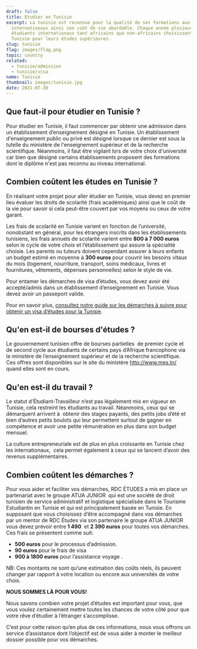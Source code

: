 ```yaml
---
draft: false
title: Etudier en Tunisie
excerpt: La tunisie est reconnue pour la qualité de ses formations aux standards
  internationaux ainsi son coût de vie abordable. Chaque année plusieurs
  étudiants internationaux tant africains que non-africains choisissent la
  Tunisie pour leurs études supérieures.
slug: tunisie
flag: images/flag.png
topic: country
related:
  - tunisie/admission
  - tunisie/visa
name: Tunisie
thumbnail: images/tunisie.jpg
date: 2021-07-30
---
```

## Que faut-il pour étudier en Tunisie ?

Pour étudier en Tunisie, il faut commencer par obtenir une admission dans un établissement d’enseignement désigné en Tunisie. Un établissement d'enseignement public ou privé est désigné lorsque ce dernier est sous la tutelle du ministère de l'enseignement supérieur et de la recherche scientifique. Néanmoins, il faut être vigilant lors de votre choix d'université car bien que désigné certains établissements proposent des formations dont le diplôme n'est pas reconnu au niveau international.

## Combien coûtent les études en Tunisie ?

En réalisant votre projet pour aller étudier en Tunisie, vous devez en premier lieu évaluer les droits de scolarité (frais académiques) ainsi que le coût de la vie pour savoir si cela peut-être couvert par vos moyens ou ceux de votre garant. 

Les frais de scolarité en Tunisie varient en fonction de l’université, nonobstant en général, pour les étrangers inscrits dans les établissements tunisiens, les frais annuels de scolarité varient entre **800 à 7 000 euros** selon le cycle de votre choix et l’établissement qui assure la spécialité choisie. Les parents ou tuteurs doivent cependant assurer à leurs enfants un budget estimé en moyenne à **300 euros** pour couvrir les besoins vitaux du mois (logement, nourriture, transport, soins médicaux, livres et fournitures, vêtements, dépenses personnelles) selon le style de vie.

Pour entamer les démarches de visa d’études, vous devez avoir été accepté/admis dans un établissement d’enseignement en Tunisie. Vous devez avoir un passeport valide.

Pour en savoir plus, [consultez notre guide sur les démarches à suivre pour obtenir un visa d’études pour la Tunisie](https://dev.rdcetudes.com/guides/tunisie/admission/).

## Qu'en est-il de bourses d'études ?

Le gouvernement tunisien offre de bourses partielles  de premier cycle et de second cycle aux étudiants de certains pays d’Afrique francophone via le ministère de l’enseignement supérieur et de la recherche scientifique. Ces offres sont disponibles sur le site du ministère <http://www.mes.tn/> quand elles sont en cours.

## Qu'en est-il du travail ?

Le statut d'Étudiant-Travailleur n’est pas légalement mis en vigueur en  Tunisie, cela restreint les étudiants au travail. Néanmoins, ceux qui se démarquent arrivent à  obtenir des stages payants, des petits jobs d’été et bien d’autres petits boulots qui leur permettent surtout de gagner en compétence et avoir une petite rémunération en plus dans son budget mensuel. 

La culture entrepreneuriale est de plus en plus croissante en Tunisie chez les internationaux,  cela permet également à ceux qui se lancent d’avoir des revenus supplémentaires.

## Combien coûtent les démarches ?

Pour vous aider et faciliter vos démarches, RDC ÉTUDES a mis en place un partenariat avec le groupe ATUA JUNIOR  qui est une société de droit tunisien de service administratif et logistique spécialisée dans le Tourisme Estudiantin en Tunisie et qui est principalement basée en Tunisie. En supposant que vous choisissez d’être accompagné dans vos démarches par un mentor de RDC Études via son partenaire le groupe ATUA JUNIOR vous devez prévoir entre **1 490**  et **2 390 euros** pour toutes vos démarches. Ces frais se présentent comme suit:

* **500 euros** pour le processus d’admission.
* **90 euros** pour le frais de visa
* **900 à 1800 euros** pour l’assistance voyage .

NB: Ces montants ne sont qu’une estimation des coûts réels, ils peuvent changer par rapport à votre location ou encore aux universités de votre choix.

**NOUS SOMMES LÀ POUR VOUS!**

Nous savons combien votre projet d’études est important pour vous, que vous voulez certainement mettre toutes les chances de votre côté pour que votre rêve d’étudier à l’étranger s’accomplisse.

C’est pour cette raison qu’en plus de ces informations, nous vous offrons un service d’assistance dont l’objectif est de vous aider à monter le meilleur dossier possible pour vos démarches.